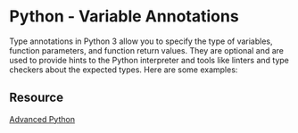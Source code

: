 #  Python - Variable Annotations
Type annotations in Python 3 allow you to specify the type of variables, function parameters, and function return values. They are optional and are used to provide hints to the Python interpreter and tools like linters and type checkers about the expected types. Here are some examples:
## Resource
[Advanced Python](https://intranet.alxswe.com/concepts/554)

